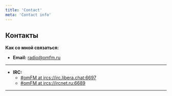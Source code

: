 ```yaml
---
title: 'Contact'
meta: 'Contact info'
---
```


## Контакты

**Как со мной связаться:**

- **Email:** [radio@omfm.ru](mailto:radio@omfm.ru)

---
- **IRC:** 
    - [#omFM at ircs://irc.libera.chat:6697](https://libera.chat)
    - [#omFM at ircs://ircnet.ru:6689](https://ircnet.ru)
 
---